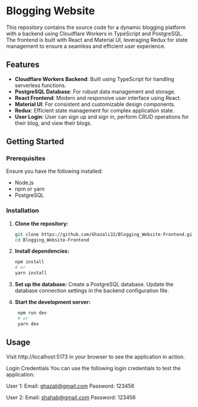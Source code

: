 # Blogging Website

This repository contains the source code for a dynamic blogging platform with a backend using Cloudflare Workers in TypeScript and PostgreSQL. The frontend is built with React and Material UI, leveraging Redux for state management to ensure a seamless and efficient user experience.

## Features

- **Cloudflare Workers Backend**: Built using TypeScript for handling serverless functions.
- **PostgreSQL Database**: For robust data management and storage.
- **React Frontend**: Modern and responsive user interface using React.
- **Material UI**: For consistent and customizable design components.
- **Redux**: Efficient state management for complex application state.
- **User Login**: User can sign up and sign in, perform CRUD operations for their blog, and view their blogs. 

## Getting Started

### Prerequisites

Ensure you have the following installed:

- Node.js
- npm or yarn
- PostgreSQL

### Installation

1. **Clone the repository:**
   ```bash
   git clone https://github.com/Ghazali32/Blogging_Website-Frontend.git
   cd Blogging_Website-Frontend
   
2. **Install dependencies:**
   ```bash
   npm install
   # or
   yarn install

3. **Set up the database:**
   Create a PostgreSQL database.
   Update the database connection settings in the backend configuration file.
  
4. **Start the development server:** 
   ```bash
    npm run dev
    # or
    yarn dev
## Usage
Visit http://localhost:5173 in your browser to see the application in action.

Login Credentials
You can use the following login credentials to test the application:

  User 1:
    Email: ghazali@gmail.com
    Password: 123456
    
  User 2:
  Email: shahab@gmail.com
  Password: 123456

  
